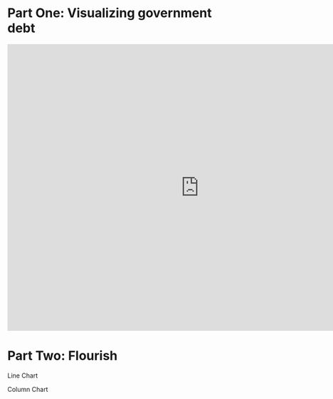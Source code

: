# Part One: Visualizing government debt

<iframe src="https://data.oecd.org/chart/6SoI" width="860" height="645" style="border: 0" mozallowfullscreen="true" webkitallowfullscreen="true" allowfullscreen="true"><a href="https://data.oecd.org/chart/6SoI" target="_blank">OECD Chart: General government debt, Total, % of GDP, Annual, 2021</a></iframe>

# Part Two: Flourish

Line Chart
<div class="flourish-embed flourish-chart" data-src="visualisation/11737323"><script src="https://public.flourish.studio/resources/embed.js"></script></div>

Column Chart
<div class="flourish-embed flourish-chart" data-src="visualisation/11737878"><script src="https://public.flourish.studio/resources/embed.js"></script></div>
